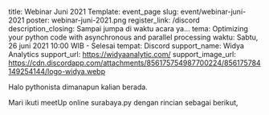 title: Webinar Juni 2021
Template: event_page
slug: event/webinar-juni-2021
poster: webinar-juni-2021.png
register_link: /discord
description_closing: Sampai jumpa di waktu acara ya...
tema: Optimizing your python code with asynchronous and parallel processing
waktu: Sabtu, 26 juni 2021 10:00 WIB - Selesai
tempat: Discord
support_name: Widya Analytics
support_url: https://widyaanalytic.com/
support_image_url: https://cdn.discordapp.com/attachments/856175754987700224/856175784149254144/logo-widya.webp

Halo pythonista dimanapun kalian berada.

Mari ikuti meetUp online surabaya.py dengan rincian sebagai berikut,
